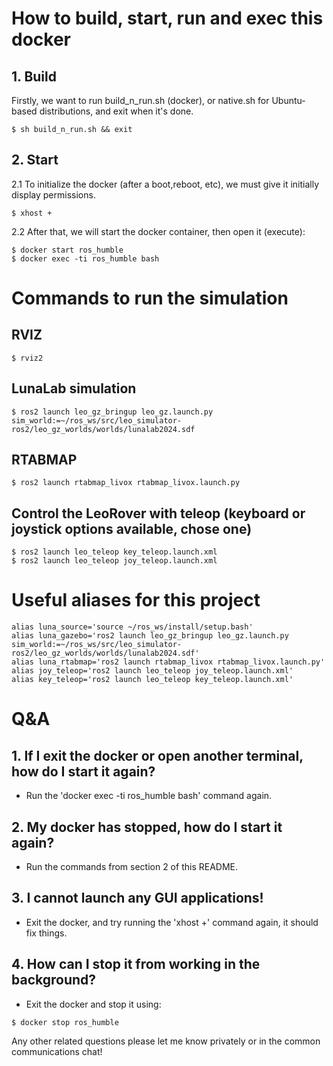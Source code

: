 # How to build, start, run and exec this docker

## 1. Build
Firstly, we want to run build_n_run.sh (docker), or native.sh for Ubuntu-based distributions, and exit when it's done.
```
$ sh build_n_run.sh && exit
```
## 2. Start
2.1 To initialize the docker (after a boot,reboot, etc), we must give it initially display permissions.
```
$ xhost +
```
2.2 After that, we will start the docker container, then open it (execute):
```
$ docker start ros_humble
$ docker exec -ti ros_humble bash
```
# Commands to run the simulation
## RVIZ
```
$ rviz2
```
## LunaLab simulation
```
$ ros2 launch leo_gz_bringup leo_gz.launch.py sim_world:=~/ros_ws/src/leo_simulator-ros2/leo_gz_worlds/worlds/lunalab2024.sdf 
```
## RTABMAP 
```
$ ros2 launch rtabmap_livox rtabmap_livox.launch.py
```
## Control the LeoRover with teleop (keyboard or joystick options available, chose one)
```
$ ros2 launch leo_teleop key_teleop.launch.xml
$ ros2 launch leo_teleop joy_teleop.launch.xml
```

# Useful aliases for this project
```
alias luna_source='source ~/ros_ws/install/setup.bash'
alias luna_gazebo='ros2 launch leo_gz_bringup leo_gz.launch.py sim_world:=~/ros_ws/src/leo_simulator-ros2/leo_gz_worlds/worlds/lunalab2024.sdf'
alias luna_rtabmap='ros2 launch rtabmap_livox rtabmap_livox.launch.py'
alias joy_teleop='ros2 launch leo_teleop joy_teleop.launch.xml'
alias key_teleop='ros2 launch leo_teleop key_teleop.launch.xml'
```
# Q&A
## 1. If I exit the docker or open another terminal, how do I start it again?
- Run the 'docker exec -ti ros_humble bash' command again.
## 2. My docker has stopped, how do I start it again?
- Run the commands from section 2 of this README.
## 3. I cannot launch any GUI applications!
- Exit the docker, and try running the 'xhost +' command again, it should fix things.
## 4. How can I stop it from working in the background?
- Exit the docker and stop it using:
```
$ docker stop ros_humble
```

Any other related questions please let me know privately or in the common communications chat!
